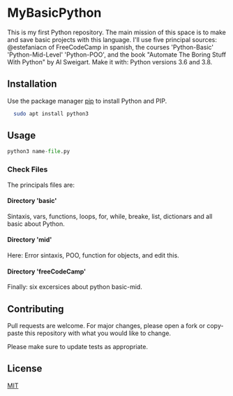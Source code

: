 # MyBasicPython
This is my first Python repository. The main mission of this space is to make and save basic projects with this language. I'll use five principal sources: @estefaniacn of FreeCodeCamp in spanish, the courses 'Python-Basic' 'Python-Mid-Level' 'Python-POO', and the book "Automate The Boring Stuff With Python" by Al Sweigart.
Make it with: Python versions 3.6 and 3.8.

## Installation

Use the package manager [pip](https://pip.pypa.io/en/stable/) to install Python and PIP.

```bash
  sudo apt install python3
```

## Usage

```python
python3 name-file.py
```

### Check Files
The principals files are:

#### Directory 'basic'
Sintaxis, vars, functions, loops, for, while, breake, list, dictionars and all basic about Python.

#### Directory 'mid'
Here: Error sintaxis, POO, function for objects, and edit this.

#### Directory 'freeCodeCamp'
Finally: six excersices about python basic-mid.


## Contributing
Pull requests are welcome. For major changes, please open a fork or copy-paste this repository with what you would like to change.

Please make sure to update tests as appropriate.

## License
[MIT](https://choosealicense.com/licenses/mit/)
